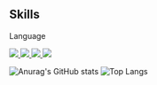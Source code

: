 <h2 class="heading-element" dir="auto">Skills</h2>
Language
<br>
<p>
  <a href="https://img.shields.io/badge/Python-3776AB" rel="nofollow">
  <img src="https://camo.githubusercontent.com/e42bb658b2e665a57ebe2da6564562353f3e73c6ea0564b2fabc80f10fcef8f8/68747470733a2f2f696d672e736869656c64732e696f2f62616467652f507974686f6e2d3337373641423f7374796c653d666c61742d737175617265266c6f676f3d707974686f6e266c6f676f436f6c6f723d7768697465266c696e6b3d68747470733a2f2f6769746875622e636f6d2f736f6e6768616161" data-canonical-src="https://img.shields.io/badge/Python-3776AB?style=flat-square&amp;logo=python&amp;logoColor=white&amp;link=https://github.com/songhaaa" style="max-width: 100%;">
</a>
<a href="https://img.shields.io/badge/C-A8B9CC" rel="nofollow">
  <img src="https://camo.githubusercontent.com/cf4fbf0b9adb8846f319cf729e8cf1dbd4a9890878741067d2889ac2637f945f/68747470733a2f2f696d672e736869656c64732e696f2f62616467652f432d4138423943433f7374796c653d666c61742d737175617265266c6f676f3d63266c6f676f436f6c6f723d7768697465266c696e6b3d68747470733a2f2f6769746875622e636f6d2f736f6e6768616161" data-canonical-src="https://img.shields.io/badge/C-A8B9CC?style=flat-square&amp;logo=c&amp;logoColor=white&amp;link=https://github.com/songhaaa" style="max-width: 100%;">
</a>
<a href="https://img.shields.io/badge/C++-00599C" rel="nofollow">
  <img src="https://camo.githubusercontent.com/f587a420d635afc645c622dff1b5c5b7b524c44e0c2021a905eb1a9b80bc8512/68747470733a2f2f696d672e736869656c64732e696f2f62616467652f432b2b2d3030353939433f7374796c653d666c61742d737175617265266c6f676f3d63706c7573706c7573266c6f676f436f6c6f723d7768697465266c696e6b3d68747470733a2f2f6769746875622e636f6d2f736f6e6768616161" data-canonical-src="https://img.shields.io/badge/C++-00599C?style=flat-square&amp;logo=cplusplus&amp;logoColor=white&amp;link=https://github.com/songhaaa" style="max-width: 100%;">
</a>
  <a href="/songhaaa/songhaaa/blob/main">
  <img src="https://camo.githubusercontent.com/e8a5674774208ad728cd7b2db3d94e7b3724d8b8b79d94811ed0586486dcddec/68747470733a2f2f696d672e736869656c64732e696f2f62616467652f4a6176612d3030384238423f7374796c653d666c61742d737175617265266c6f676f3d266c6f676f436f6c6f723d7768697465" data-canonical-src="https://img.shields.io/badge/Java-008B8B?style=flat-square&amp;logo=&amp;logoColor=white" style="max-width: 100%;">
</a>
</p>



![Anurag's GitHub stats](https://github-readme-stats.vercel.app/api?username=KYKyu&show_icons=true&theme=radical)
![Top Langs](https://github-readme-stats.vercel.app/api/top-langs/?username=KYKyu)

<!--
**KYKyu/KYKyu** is a ✨ _special_ ✨ repository because its `README.md` (this file) appears on your GitHub profile.

Here are some ideas to get you started:

- 🔭 I’m currently working on ...
- 🌱 I’m currently learning ...
- 👯 I’m looking to collaborate on ...
- 🤔 I’m looking for help with ...
- 💬 Ask me about ...
- 📫 How to reach me: ...
- 😄 Pronouns: ...
- ⚡ Fun fact: ...
-->
